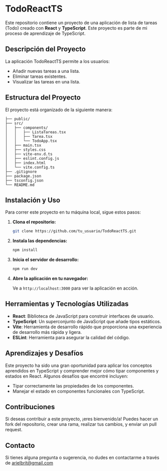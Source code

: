 
# TodoReactTS

Este repositorio contiene un proyecto de una aplicación de lista de tareas (Todo) creado con **React** y **TypeScript**. Este proyecto es parte de mi proceso de aprendizaje de TypeScript.

## Descripción del Proyecto

La aplicación TodoReactTS permite a los usuarios:

- Añadir nuevas tareas a una lista.
- Eliminar tareas existentes.
- Visualizar las tareas en una lista.

## Estructura del Proyecto

El proyecto está organizado de la siguiente manera:

```
├── public/
├── src/
│   ├── components/
│   │   ├── ListaTareas.tsx
│   │   ├── Tarea.tsx
│   │   └── TodoApp.tsx
│   ├── main.tsx
│   ├── styles.css
│   ├── vite-env.d.ts
│   ├── eslint.config.js
│   ├── index.html
│   └── vite.config.ts
├── .gitignore
├── package.json
├── tsconfig.json
└── README.md
```

## Instalación y Uso

Para correr este proyecto en tu máquina local, sigue estos pasos:

1. **Clona el repositorio:**

   ```bash
   git clone https://github.com/tu_usuario/TodoReactTS.git
   ```

2. **Instala las dependencias:**

   ```bash
   npm install
   ```

3. **Inicia el servidor de desarrollo:**

   ```bash
   npm run dev
   ```

4. **Abre la aplicación en tu navegador:**

   Ve a `http://localhost:3000` para ver la aplicación en acción.

## Herramientas y Tecnologías Utilizadas

- **React**: Biblioteca de JavaScript para construir interfaces de usuario.
- **TypeScript**: Un superconjunto de JavaScript que añade tipos estáticos.
- **Vite**: Herramienta de desarrollo rápido que proporciona una experiencia de desarrollo más rápida y ligera.
- **ESLint**: Herramienta para asegurar la calidad del código.

## Aprendizajes y Desafíos

Este proyecto ha sido una gran oportunidad para aplicar los conceptos aprendidos en TypeScript y comprender mejor cómo tipar componentes y estados en React. Algunos desafíos que encontré incluyen:

- Tipar correctamente las propiedades de los componentes.
- Manejar el estado en componentes funcionales con TypeScript.

## Contribuciones

Si deseas contribuir a este proyecto, ¡eres bienvenido/a! Puedes hacer un fork del repositorio, crear una rama, realizar tus cambios, y enviar un pull request.

## Contacto

Si tienes alguna pregunta o sugerencia, no dudes en contactarme a través de arielbrit@gmail.com


